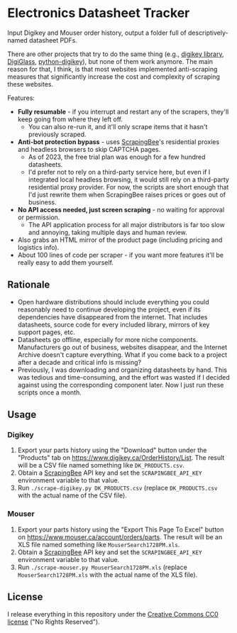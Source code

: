 Electronics Datasheet Tracker
=============================

Input Digikey and Mouser order history, output a folder full of descriptively-named datasheet PDFs.

There are other projects that try to do the same thing (e.g., [digikey library](https://github.com/reinderien/digikey), [DigiGlass](https://github.com/mplewis/digiglass), [python-digikey](https://github.com/forrestv/python-digikey)), but none of them work anymore. The main reason for that, I think, is that most websites implemented anti-scraping measures that significantly increase the cost and complexity of scraping these websites.

Features:

* **Fully resumable** - if you interrupt and restart any of the scrapers, they'll keep going from where they left off.
    * You can also re-run it, and it'll only scrape items that it hasn't previously scraped.
* **Anti-bot protection bypass** - uses [ScrapingBee](https://www.scrapingbee.com/)'s residential proxies and headless browsers to skip CAPTCHA pages.
    * As of 2023, the free trial plan was enough for a few hundred datasheets.
    * I'd prefer not to rely on a third-party service here, but even if I integrated local headless browsing, it would still rely on a third-party residential proxy provider. For now, the scripts are short enough that I'd just rewrite them when ScrapingBee raises prices or goes out of business.
* **No API access needed, just screen scraping** - no waiting for approval or permission.
    * The API application process for all major distributors is far too slow and annoying, taking multiple days and human review.
* Also grabs an HTML mirror of the product page (including pricing and logistics info).
* About 100 lines of code per scraper - if you want more features it'll be really easy to add them yourself.

Rationale
---------

* Open hardware distributions should include everything you could reasonably need to continue developing the project, even if its dependencies have disappeared from the internet. That includes datasheets, source code for every included library, mirrors of key support pages, etc.
* Datasheets go offline, especially for more niche components. Manufacturers go out of business, websites disappear, and the Internet Archive doesn't capture everything. What if you come back to a project after a decade and critical info is missing?
* Previously, I was downloading and organizing datasheets by hand. This was tedious and time-consuming, and the effort was wasted if I decided against using the corresponding component later. Now I just run these scripts once a month.

Usage
-----

### Digikey

1. Export your parts history using the "Download" button under the "Products" tab on https://www.digikey.ca/OrderHistory/List. The result will be a CSV file named something like `DK_PRODUCTS.csv`.
2. Obtain a [ScrapingBee](https://www.scrapingbee.com/) API key and set the `SCRAPINGBEE_API_KEY` environment variable to that value.
3. Run `./scrape-digikey.py DK_PRODUCTS.csv` (replace `DK_PRODUCTS.csv` with the actual name of the CSV file).

### Mouser

1. Export your parts history using the "Export This Page To Excel" button on https://www.mouser.ca/account/orders/parts. The result will be an XLS file named something like `MouserSearch1728PM.xls`.
2. Obtain a [ScrapingBee](https://www.scrapingbee.com/) API key and set the `SCRAPINGBEE_API_KEY` environment variable to that value.
3. Run `./scrape-mouser.py MouserSearch1728PM.xls` (replace `MouserSearch1728PM.xls` with the actual name of the XLS file).

License
-------

I release everything in this repository under the [Creative Commons CC0 license](https://creativecommons.org/public-domain/cc0/) ("No Rights Reserved").

